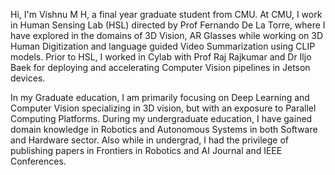 Hi, I'm Vishnu M H, a final year graduate student from CMU. At CMU, I work in Human Sensing Lab (HSL) directed by Prof Fernando De La Torre, where I have explored in the domains of 3D Vision, AR Glasses while working on 3D Human Digitization and language guided Video Summarization using CLIP models. Prior to HSL, I worked in Cylab with Prof Raj Rajkumar and Dr Iljo Baek for deploying and accelerating Computer Vision pipelines in Jetson devices.

In my Graduate education, I am primarily focusing on Deep Learning and Computer Vision specializing in 3D vision, but with an exposure to Parallel Computing Platforms. During my undergraduate education, I have gained domain knowledge in Robotics and Autonomous Systems in both Software and Hardware sector. Also while in undergrad, I had the privilege of publishing papers in Frontiers in Robotics and AI Journal and IEEE Conferences.
